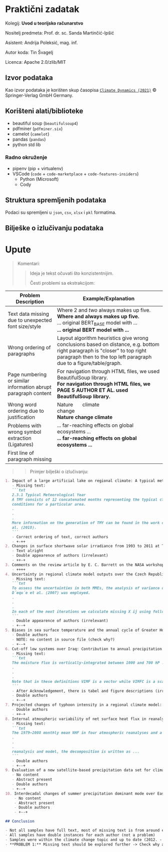 # Praktični zadatak

Kolegij: **Uvod u teorijsko računarstvo**

Nositelj predmeta: Prof. dr. sc. Sanda Martinčić-Ipšić

Asistent: Andrija Poleksić, mag. inf.

Autor koda: Tin Švagelj

Licenca: Apache 2.0/zlib/MIT

## Izvor podataka

Kao izvor podataka je korišten skup časopisa [`Climate Dynamics (2021)`](https://link.springer.com/journal/382) © Springer-Verlag GmbH Germany.

## Korišteni alati/biblioteke

- beautiful soup (`beautifulsoup4`)
- pdfminer (`pdfminer.six`)
- camelot (`camelot`)
- pandas (`pandas`)
- python std lib

### Radno okruženje

- pipenv (pip + virtualenv)
- VSCode (`code` + `code-marketplace` + `code-features-insiders`)
  - Python (Microsoft)
  - Cody

## Struktura spremljenih podataka

Podaci su spremljeni u `json`, `csv`, `xlsx` i `pkl` formatima.

## Bilješke o izlučivanju podataka

# Upute

> Komentari:
>
> > Ideja je tekst očuvati što konzistentnijim.
> >
> > Česti problemi sa ekstrakcijom:

| Problem Description                                            | Example/Explanation                                                                                                                                                                              |
| -------------------------------------------------------------- | ------------------------------------------------------------------------------------------------------------------------------------------------------------------------------------------------ |
| Text data missing due to unexpected font size/style            | Where $2$ and $two$ always makes up five.<br />**Where and always makes up five.** <br /> ... original BERT<sub>BASE</sub> model with ... <br /> **... original BERT model with ...**            |
| Wrong ordering of paragraphs                                   | Layout algorithm heuristics give wrong conclusions based on distance, e.g. bottom right paragraph is "closer" to top right paragraph then to the top left paragraph due to a figure/table/graph. |
| Page numbering or similar information abrupt paragraph content | For navigation through HTML files, we used BeautifulSoup library. <br /> **For navigation through HTML files, we PAGE 5 AUTHOR ET AL. used BeautifulSoup library.**                              |
| Wrong word ordering due to justification                       | Nature &nbsp; &nbsp; &nbsp; climate <br /> change <br /> **Nature change climate**                                                                                                               |
| Problems with wrong symbol extraction (Ligatures)              | ... far-reaching effects on global ecosystems ... <br /> **... far-reaching eﬀects on global ecosystems ...**                                                                                    |
| First line of paragraph missing                                |                                                                                                                                                                                                  |

> > Primjer bilješki o izlučivanju:

````markdown
1. Impact of a large artificial lake on regional climate: A typical meteorological year Meso-NH simulation results (2021.)
   - Missing text:
   ```txt
   2.3.1 Typical Meteorological Year
   A TMY consists of 12 concatenated months representing the typical climatological
   conditions for a particular area.
   .
   .
   .
   More information on the generation of TMY can be found in the work of Abreu et
   al. (2018).
   ```
   - Correct ordering of text, correct authors
   - +-++
2. Changes in surface shortwave solar irradiance from 1993 to 2011 at Thessaloniki (Greece) (2012.)
   - Text alright
   - Double appearence of authors (irrelevant)
   - ++-+
3. Comments on the review article by E. C. Barrett on the NASA workshop ‘precipitation measurements from space’ (1983.)
   - ++++
4. Uncertainty in regional climate model outputs over the Czech Republic: the role of nested and driving models (2014.)
   - Missing text:
   ```txt
   To assess the uncertainties in both MMEs, the analysis of variance described by
   D´equ´e et al. (2007) was employed.
   .
   .
   .
   In each of the next iterations we calculate missing X ij using following equation:
   ```
   - Double appearence of authors (irrelevant)
   - +--+
5. Biases in sea surface temperature and the annual cycle of Greater Horn of Africa rainfall in CMIP6 (2021.)
   - Double authors
   - NOTE: no content in source file (check why?)
   - +--+
6. Cut-off low systems over Iraq: Contribution to annual precipitation and synoptic analysis of extreme events (2019.)
   - Missing text:
   ```txt
   The moisture flux is vertically-integrated between 1000 and 700 hP ...
   .
   .
   .
   Note that in these definitions VIMF is a vector while VIMFC is a scalar.
   ```
   - After Acknowledgement, there is tabel and figure descriptions (irrelavant)
   - Double authors
   - +--+
7. Projected changes of typhoon intensity in a regional climate model: Development of a machine learning bias correction scheme (2020.)
   - Double authors
   - ++-+
8. Internal atmospheric variability of net surface heat flux in reanalyses and CMIP5 AMIP simulations (2021.)
   - Missing text:
   ```txt
   The 1979–2008 monthly mean NHF in four atmospheric reanalyses and a set of CM ...
   .
   .
   .
   reanalysis and model, the decomposition is written as ...
   ```
   - Double authors
   - +--+
9. Evaluation of a new satellite-based precipitation data set for climate studies in the Xiang River basin, southern China (2017.)
   - No content
   - Abstract present
   - Double authors
   - +--+
10. Interdecadal changes of summer precipitation dominant mode over East Asia-Northwest Pacific around late 1990s (2021.)
    - No content
    - Abstract present
    - Double authors
    - +--+

## Conclusion

- Not all samples have full text, most of missing text is from around equations or unavailable papers
- All samples have double instances for each author (not a problem)
- Samples were within the climate change topic and up to date (2012. - 2022.)
- **PROBLEM 1:** Missing text should be explored further -> Check why are the equations a problem and check why some text have only abstract
````
